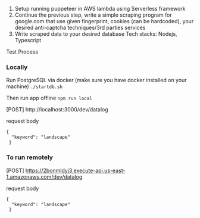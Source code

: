 1. Setup running puppeteer in AWS lambda using Serverless framework
2. Continue the previous step, write a simple scraping program for google.com that use given fingerprint, cookies (can be hardcoded), your desired anti-captcha techniques/3rd parties services
3. Write scraped  data to your desired database
Tech stacks: Nodejs, Typescript

Test Process

### Locally
Run PostgreSQL via docker (make sure you have docker installed on your machine)
`./startdb.sh `

Then run app offline
`npm run local`

[POST]  http://localhost:3000/dev/datalog

request body
```
{
  "keyword": "landscape"
 }
```

### To run remotely

[POST] https://2bonmldyj3.execute-api.us-east-1.amazonaws.com/dev/datalog

request body
```
{
  "keyword": "landscape"
 }
```